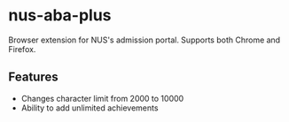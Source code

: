 # nus-aba-plus

Browser extension for NUS's admission portal. Supports both Chrome and Firefox.

## Features

* Changes character limit from 2000 to 10000
* Ability to add unlimited achievements
